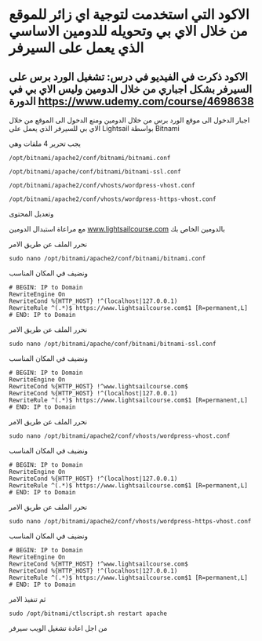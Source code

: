 # الاكود التي استخدمت لتوجية اي زائر للموقع من خلال الاي بي وتحويله للدومين الاساسي الذي يعمل على السيرفر

 ##  الاكود ذكرت في الفيديو في درس: تشغيل الورد برس على السيرفر بشكل اجباري من خلال الدومين وليس الاي بي في الدورة https://www.udemy.com/course/4698638


اجبار الدخول الى موقع الورد برس من خلال الدومين ومنع الدخول الى الموقع من خلال الاي بي للسيرفر الذي يعمل على
Lightsail
بواسطة
Bitnami

يجب تحرير 4 ملفات وهي
```
/opt/bitnami/apache2/conf/bitnami/bitnami.conf

/opt/bitnami/apache/conf/bitnami/bitnami-ssl.conf

/opt/bitnami/apache2/conf/vhosts/wordpress-vhost.conf

/opt/bitnami/apache2/conf/vhosts/wordpress-https-vhost.conf
```
وتعديل المحتوى 

مع مراعاة استبدال الدومين
www.lightsailcourse.com
بالدومين الخاص بك

نحرر الملف عن طريق الامر
```
sudo nano /opt/bitnami/apache2/conf/bitnami/bitnami.conf
```

ونضيف في المكان المناسب

```
# BEGIN: IP to Domain
RewriteEngine On
RewriteCond %{HTTP_HOST} !^(localhost|127.0.0.1)
RewriteRule ^(.*)$ https://www.lightsailcourse.com$1 [R=permanent,L]
# END: IP to Domain
```

نحرر الملف عن طريق الامر
```
sudo nano /opt/bitnami/apache/conf/bitnami/bitnami-ssl.conf
```
ونضيف في المكان المناسب
```
# BEGIN: IP to Domain
RewriteEngine On
RewriteCond %{HTTP_HOST} !^www.lightsailcourse.com$
RewriteCond %{HTTP_HOST} !^(localhost|127.0.0.1)
RewriteRule ^(.*)$ https://www.lightsailcourse.com$1 [R=permanent,L]
# END: IP to Domain
```
نحرر الملف عن طريق الامر
```
sudo nano /opt/bitnami/apache2/conf/vhosts/wordpress-vhost.conf
```
ونضيف في المكان المناسب
```
# BEGIN: IP to Domain
RewriteEngine On
RewriteCond %{HTTP_HOST} !^(localhost|127.0.0.1)
RewriteRule ^(.*)$ https://www.lightsailcourse.com$1 [R=permanent,L]
# END: IP to Domain
```

نحرر الملف عن طريق الامر
```
sudo nano /opt/bitnami/apache2/conf/vhosts/wordpress-https-vhost.conf
```
ونضيف في المكان المناسب
```
# BEGIN: IP to Domain
RewriteEngine On
RewriteCond %{HTTP_HOST} !^www.lightsailcourse.com$
RewriteCond %{HTTP_HOST} !^(localhost|127.0.0.1)
RewriteRule ^(.*)$ https://www.lightsailcourse.com$1 [R=permanent,L]
# END: IP to Domain
```


ثم تنفيذ الامر

```
sudo /opt/bitnami/ctlscript.sh restart apache
```

من اجل اعادة تشغيل الويب سيرفر
